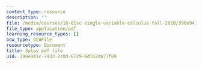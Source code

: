 ```yaml
---
content_type: resource
description: ''
file: /media/courses/18-01sc-single-variable-calculus-fall-2010/390e941c79322c8d67298d702da77f69_kCPVBl953eY.pdf
file_type: application/pdf
learning_resource_types: []
ocw_type: OCWFile
resourcetype: Document
title: 3play pdf file
uid: 390e941c-7932-2c8d-6729-8d702da77f69
---
```

